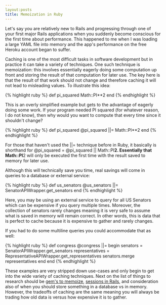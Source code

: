```yaml
---
layout:posts
title: Memoization in Ruby
---
```

Let's say you are relatively new to Rails and progressing through one of your first major Rails applications when you suddenly become conscious for the first time about performance. This happened to me when I was loading a large YAML file into memory and the app's performance on the free Heroku account began to suffer.

Caching is one of the most difficult tasks in software development but in practice it can take a variety of techniques. One such technique is memoization: this involves essentially eagerly doing some computation up front and storing the result of that computation for later use. The key here is that the result of that work should not change and therefore caching it will not lead to misleading values. To illustrate this idea:

{% highlight ruby %}
def pi_squared
  Math::PI**2
end
{% endhighlight %}

This is an overly simplified example but gets to the advantage of eagerly doing some work. If your program needed PI squared (for whatever reason, I do not know), then why would you want to compute that every time since it shouldn't change?

{% highlight ruby %}
def pi_squared
  @pi_squared ||= Math::PI**2
end
{% endhighlight %}

For those that haven't used the ||= technique before in Ruby, it basically is shorthand for @pi_squared = @pi_squared || Math::PI**2. Essentially that Math::PI**2 will only be executed the first time with the result saved to memory for later use.

Although this will technically save you time, real savings will come in queries to a database or external service:

{% highlight ruby %}
def us_senators
  @us_senators ||= SenatorAPIWrapper.get_senators
end
{% endhighlight %}

Here, you may be using an external service to query for all US Senators which can be expensive if you query multiple times. Moreover, the collection of senators rarely changes meaning it is very safe to assume what is saved in memory will remain correct. In other words, this is data that is perfect to cache because it is expensive to gather and rarely changes.

If you had to do some multiline queries you could accommodate that as well:

{% highlight ruby %}
def congress
  @congress ||= begin
    senators = SenatorAPIWrapper.get_senators
    representatives = RepresentativeAPIWrapper.get_representatives
    senators.merge representatives
  end
end
{% endhighlight %}

These examples are very stripped down use-cases and only begin to get into the wide variety of caching techniques. Next on the list of things to research should be [gem's to memoize](https://github.com/dkubb/memoizable), [sessions in Rails](http://guides.rubyonrails.org/security.html), and consideration also of when you should store something in a database vs in memory. However, the tradeoffs of caching are the same meaning you will always be trading how old data is versus how expensive it is to gather.

